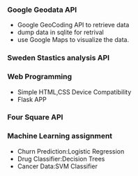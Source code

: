 ### Google Geodata API
-  Google GeoCoding API to retrieve data 
- dump data in sqlite for retrival
- use Google Maps to visualize the data.
### Sweden Stastics analysis API

### Web Programming
<ul>

<li>Simple HTML,CSS Device Compatibility</li>
<li>Flask APP</li>


</ul>

### Four Square API

### Machine Learning assignment
<ul>

<li>Churn Prediction:Logistic Regression</li>
<li>Drug Classifier:Decision Trees </li>
<li>Cancer Data:SVM Classifier </li>

</ul>